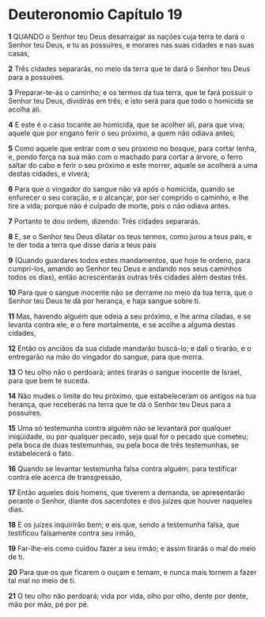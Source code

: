 # Deuteronomio Capítulo 19

**1** 	QUANDO o Senhor teu Deus desarraigar as nações cuja terra te dará o Senhor teu Deus, e tu as possuíres, e morares nas suas cidades e nas suas casas,

**2** 	Três cidades separarás, no meio da terra que te dará o Senhor teu Deus para a possuíres.

**3** 	Preparar-te-ás o caminho; e os termos da tua terra, que te fará possuir o Senhor teu Deus, dividirás em três; e isto será para que todo o homicida se acolha ali.

**4** 	E este é o caso tocante ao homicida, que se acolher ali, para que viva; aquele que por engano ferir o seu próximo, a quem não odiava antes;

**5** 	Como aquele que entrar com o seu próximo no bosque, para cortar lenha, e, pondo força na sua mão com o machado para cortar a árvore, o ferro saltar do cabo e ferir o seu próximo e este morrer, aquele se acolherá a uma destas cidades, e viverá;

**6** 	Para que o vingador do sangue não vá após o homicida, quando se enfurecer o seu coração, e o alcançar, por ser comprido o caminho, e lhe tire a vida; porque não é culpado de morte, pois o não odiava antes.

**7** 	Portanto te dou ordem, dizendo: Três cidades separarás.

**8** 	E, se o Senhor teu Deus dilatar os teus termos, como jurou a teus pais, e te der toda a terra que disse daria a teus pais

**9** 	(Quando guardares todos estes mandamentos, que hoje te ordeno, para cumpri-los, amando ao Senhor teu Deus e andando nos seus caminhos todos os dias), então acrescentarás outras três cidades além destas três.

**10** 	Para que o sangue inocente não se derrame no meio da tua terra, que o Senhor teu Deus te dá por herança, e haja sangue sobre ti.

**11** 	Mas, havendo alguém que odeia a seu próximo, e lhe arma ciladas, e se levanta contra ele, e o fere mortalmente, e se acolhe a alguma destas cidades,

**12** 	Então os anciãos da sua cidade mandarão buscá-lo; e dali o tirarão, e o entregarão na mão do vingador do sangue, para que morra.

**13** 	O teu olho não o perdoará; antes tirarás o sangue inocente de Israel, para que bem te suceda.

**14** 	Não mudes o limite do teu próximo, que estabeleceram os antigos na tua herança, que receberás na terra que te dá o Senhor teu Deus para a possuíres.

**15** 	Uma só testemunha contra alguém não se levantará por qualquer iniqüidade, ou por qualquer pecado, seja qual for o pecado que cometeu; pela boca de duas testemunhas, ou pela boca de três testemunhas, se estabelecerá o fato.

**16** 	Quando se levantar testemunha falsa contra alguém, para testificar contra ele acerca de transgressão,

**17** 	Então aqueles dois homens, que tiverem a demanda, se apresentarão perante o Senhor, diante dos sacerdotes e dos juízes que houver naqueles dias.

**18** 	E os juízes inquirirão bem; e eis que, sendo a testemunha falsa, que testificou falsamente contra seu irmão,

**19** 	Far-lhe-eis como cuidou fazer a seu irmão; e assim tirarás o mal do meio de ti.

**20** 	Para que os que ficarem o ouçam e temam, e nunca mais tornem a fazer tal mal no meio de ti.

**21** 	O teu olho não perdoará; vida por vida, olho por olho, dente por dente, mão por mão, pé por pé.

